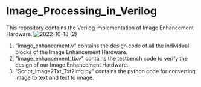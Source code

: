 # Image_Processing_in_Verilog
This repository contains the Verilog implementation of Image Enhancement Hardware. 
![2022-10-18 (2)](https://user-images.githubusercontent.com/76448256/196283170-8b131f6c-e7d0-4571-9e72-341c67fb8654.png)

1) "image_enhancement.v" contains the design code of all the individual blocks of the Image Enhancement Hardware.
2) "image_enhancement_tb.v" contains the testbench code to verify the design of our Image Enhancement Hardware.
3) "Script_Image2Txt_Txt2Img.py" contains the python code for converting image to text and text to image.
